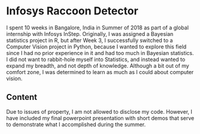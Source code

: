 # Infosys Raccoon Detector
I spent 10 weeks in Bangalore, India in Summer of 2018 as part of a global internship with Infosys InStep. Originally, I was assigned a Bayesian statistics project in R, but after Week 3, I successfully switched to a Computer Vision project in Python, because I wanted to explore this field since I had no prior experience in it and had too much in Bayesian statistics. I did not want to rabbit-hole myself into Statistics, and instead wanted to expand my breadth, and not depth of knowledge. Although a bit out of my comfort zone, I was determined to learn as much as I could about computer vision.

## Content
Due to issues of property, I am not allowed to disclose my code. However, I have included my final powerpoint presentation with short demos that serve to demonstrate what I accomplished during the summer. 
